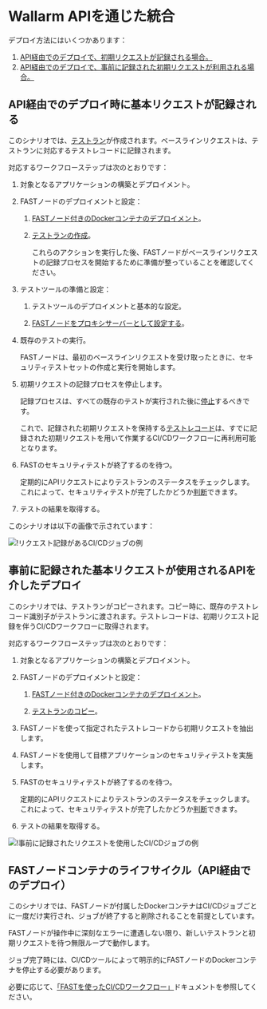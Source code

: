 [img-sample-job-recording]:     ../../images/fast/poc/en/integration-overview/sample-job.png
[img-sample-job-no-recording]:  ../../images/fast/poc/en/integration-overview/sample-job-no-recording.png

[doc-testrun]:                  ../operations/internals.md#テスト-ラン
[doc-container-deployment]:     node-deployment.md#dockerコンテナのデプロイ
[doc-testrun-creation]:         node-deployment.md#テストランの作成
[doc-testrun-copying]:          node-deployment.md#テストランのコピー
[doc-proxy-configuration]:      proxy-configuration.md
[doc-stopping-recording]:       stopping-recording.md
[doc-testrecord]:               ../operations/internals.md#テスト-レコード
[doc-waiting-for-tests]:        waiting-for-tests.md

[anchor-recording]:             #api経由でのデプロイ-初期リクエストが記録される場合
[anchor-no-recording]:          #api経由でのデプロイ-事前記録済みの初期リクエストが使われる場合

[doc-integration-overview]:     integration-overview.md

#   Wallarm APIを通じた統合

デプロイ方法にはいくつかあります：
1.  [API経由でのデプロイで、初期リクエストが記録される場合。][anchor-recording]
2.  [API経由でのデプロイで、事前に記録された初期リクエストが利用される場合。][anchor-no-recording]


##  API経由でのデプロイ時に基本リクエストが記録される

このシナリオでは、[テストラン][doc-testrun]が作成されます。ベースラインリクエストは、テストランに対応するテストレコードに記録されます。

対応するワークフローステップは次のとおりです：

1.  対象となるアプリケーションの構築とデプロイメント。

2.  FASTノードのデプロイメントと設定：
    
    1.  [FASTノード付きのDockerコンテナのデプロイメント][doc-container-deployment]。
    
    2.  [テストランの作成][doc-testrun-creation]。
    
        これらのアクションを実行した後、FASTノードがベースラインリクエストの記録プロセスを開始するために準備が整っていることを確認してください。
    
3.  テストツールの準備と設定：
    
    1.  テストツールのデプロイメントと基本的な設定。
    
    2.  [FASTノードをプロキシサーバーとして設定する][doc-proxy-configuration]。
    
4.  既存のテストの実行。
    
    FASTノードは、最初のベースラインリクエストを受け取ったときに、セキュリティテストセットの作成と実行を開始します。
    
5.  初期リクエストの記録プロセスを停止します。
    
    記録プロセスは、すべての既存のテストが実行された後に[停止][doc-stopping-recording]するべきです。
    
    これで、記録された初期リクエストを保持する[テストレコード][doc-testrecord]は、すでに記録された初期リクエストを用いて作業するCI/CDワークフローに再利用可能となります。  
    
6.  FASTのセキュリティテストが終了するのを待つ。
    
    定期的にAPIリクエストによりテストランのステータスをチェックします。これによって、セキュリティテストが完了したかどうか[判断][doc-waiting-for-tests]できます。
    
7.  テストの結果を取得する。

このシナリオは以下の画像で示されています：

![!リクエスト記録があるCI/CDジョブの例][img-sample-job-recording]


##  事前に記録された基本リクエストが使用されるAPIを介したデプロイ

このシナリオでは、テストランがコピーされます。コピー時に、既存のテストレコード識別子がテストランに渡されます。テストレコードは、初期リクエスト記録を伴うCI/CDワークフローに取得されます。

対応するワークフローステップは次のとおりです：

1.  対象となるアプリケーションの構築とデプロイメント。

2.  FASTノードのデプロイメントと設定：
    
    1.  [FASTノード付きのDockerコンテナのデプロイメント][doc-container-deployment]。
    
    2.  [テストランのコピー][doc-testrun-copying]。    

3.  FASTノードを使って指定されたテストレコードから初期リクエストを抽出します。 

4.  FASTノードを使用して目標アプリケーションのセキュリティテストを実施します。

5.  FASTのセキュリティテストが終了するのを待つ。
    
    定期的にAPIリクエストによりテストランのステータスをチェックします。これによって、セキュリティテストが完了したかどうか[判断][doc-waiting-for-tests]できます。
    
6.  テストの結果を取得する。

![!事前に記録されたリクエストを使用したCI/CDジョブの例][img-sample-job-no-recording]   


##  FASTノードコンテナのライフサイクル（API経由でのデプロイ）

このシナリオでは、FASTノードが付属したDockerコンテナはCI/CDジョブごとに一度だけ実行され、ジョブが終了すると削除されることを前提としています。
 
FASTノードが操作中に深刻なエラーに遭遇しない限り、新しいテストランと初期リクエストを待つ無限ループで動作します。
  
ジョブ完了時には、CI/CDツールによって明示的にFASTノードのDockerコンテナを停止する必要があります。

<!-- -->
必要に応じて、[「FASTを使ったCI/CDワークフロー」][doc-integration-overview]ドキュメントを参照してください。